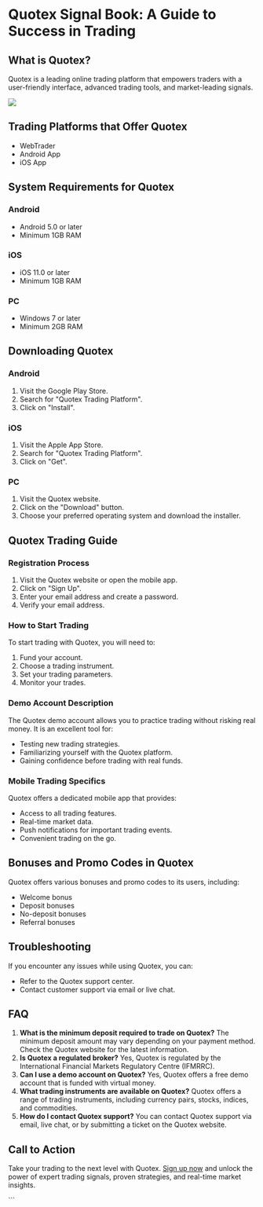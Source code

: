 # Quotex Signal Book: A Guide to Success in Trading

## What is Quotex?

Quotex is a leading online trading platform that empowers traders with a
user-friendly interface, advanced trading tools, and market-leading
signals.

[![](https://static.quotex.io/files/8_en/300_250.jpg)](https://traff.sbs/brokerqxsignupf)

## Trading Platforms that Offer Quotex

-   WebTrader
-   Android App
-   iOS App

## System Requirements for Quotex

### Android

-   Android 5.0 or later
-   Minimum 1GB RAM

### iOS

-   iOS 11.0 or later
-   Minimum 1GB RAM

### PC

-   Windows 7 or later
-   Minimum 2GB RAM

## Downloading Quotex

### Android

1.  Visit the Google Play Store.
2.  Search for "Quotex Trading Platform".
3.  Click on "Install".

### iOS

1.  Visit the Apple App Store.
2.  Search for "Quotex Trading Platform".
3.  Click on "Get".

### PC

1.  Visit the Quotex website.
2.  Click on the "Download" button.
3.  Choose your preferred operating system and download the installer.

## Quotex Trading Guide

### Registration Process

1.  Visit the Quotex website or open the mobile app.
2.  Click on "Sign Up".
3.  Enter your email address and create a password.
4.  Verify your email address.

### How to Start Trading

To start trading with Quotex, you will need to:

1.  Fund your account.
2.  Choose a trading instrument.
3.  Set your trading parameters.
4.  Monitor your trades.

### Demo Account Description

The Quotex demo account allows you to practice trading without risking
real money. It is an excellent tool for:

-   Testing new trading strategies.
-   Familiarizing yourself with the Quotex platform.
-   Gaining confidence before trading with real funds.

### Mobile Trading Specifics

Quotex offers a dedicated mobile app that provides:

-   Access to all trading features.
-   Real-time market data.
-   Push notifications for important trading events.
-   Convenient trading on the go.

## Bonuses and Promo Codes in Quotex

Quotex offers various bonuses and promo codes to its users, including:

-   Welcome bonus
-   Deposit bonuses
-   No-deposit bonuses
-   Referral bonuses

## Troubleshooting

If you encounter any issues while using Quotex, you can:

-   Refer to the Quotex support center.
-   Contact customer support via email or live chat.

## FAQ

1.  **What is the minimum deposit required to trade on Quotex?** The
    minimum deposit amount may vary depending on your payment method.
    Check the Quotex website for the latest information.
2.  **Is Quotex a regulated broker?** Yes, Quotex is regulated by the
    International Financial Markets Regulatory Centre (IFMRRC).
3.  **Can I use a demo account on Quotex?** Yes, Quotex offers a free
    demo account that is funded with virtual money.
4.  **What trading instruments are available on Quotex?** Quotex offers
    a range of trading instruments, including currency pairs, stocks,
    indices, and commodities.
5.  **How do I contact Quotex support?** You can contact Quotex support
    via email, live chat, or by submitting a ticket on the Quotex
    website.

## Call to Action

Take your trading to the next level with Quotex. [Sign up
now](\%22https://traff.sbs/brokerqxsignup\%22) and unlock the power of
expert trading signals, proven strategies, and real-time market
insights.

\`\`\`

